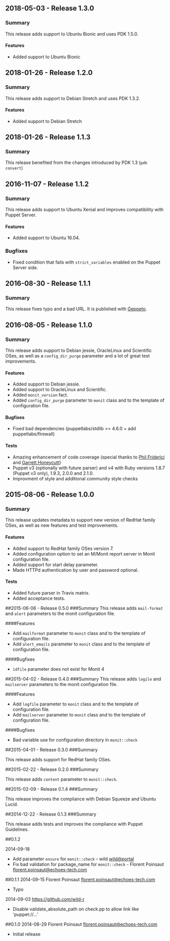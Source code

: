 ## 2018-05-03 - Release 1.3.0
### Summary

This release adds support to Ubuntu Bionic and uses PDK 1.5.0.

#### Features
- Added support to Ubuntu Bionic

## 2018-01-26 - Release 1.2.0
### Summary

This release adds support to Debian Stretch and uses PDK 1.3.2.

#### Features
- Added support to Debian Stretch

## 2018-01-26 - Release 1.1.3
### Summary

This release benefited from the changes introduced by PDK 1.3 (`pdk convert`)

## 2016-11-07 - Release 1.1.2
### Summary
This release adds support to Ubuntu Xenial and improves compatibility with Puppet Server.

#### Features
- Added support to Ubuntu 16.04.

### Bugfixes
- Fixed condition that fails with `strict_variables` enabled on the Puppet Server side.

## 2016-08-30 - Release 1.1.1
### Summary
This release fixes typo and a bad URL. It is published with [Geppeto](https://puppetlabs.github.io/geppetto/).

## 2016-08-05 - Release 1.1.0
### Summary
This release adds support to Debian jessie, OracleLinux and Scientific OSes, as well as a `config_dir_purge` parameter and a lot of great test improvements.

#### Features
- Added support to Debian jessie.
- Added support to OracleLinux and Scientific.
- Added `monit_version` fact.
- Added `config_dir_purge` parameter to `monit` class and to the template of configuration file.

#### Bugfixes
- Fixed bad dependencies (puppetlabs/stdlib >= 4.6.0 + add puppetlabs/firewall)

#### Tests
- Amazing enhancement of code coverage (special thanks to [Phil Friderici](https://github.com/Phil-Friderici) and [Garrett Honeycutt](https://github.com/ghoneycutt))
- Puppet v3 (optionally with future parser) and v4 with Ruby versions 1.8.7 (Puppet v3 only), 1.9.3, 2.0.0 and 2.1.0.
- Improvment of style and additional community style checks

## 2015-08-06 - Release 1.0.0
### Summary
This release updates metadata to support new version of RedHat family OSes, as well as new features and test improvements.

#### Features
- Added support to RedHat family OSes version 7.
- Added configuration option to set an M/Monit report server in Monit configuration file.
- Added support for start delay parameter.
- Made HTTPd authentication by user and password optional.

#### Tests
- Added future parser in Travis matrix.
- Added acceptance tests.

##2015-06-06 - Release 0.5.0
###Summary
This release adds `mail-format` and `alert` parameters to the monit configuration file.

####Features
- Add `mailformat` parameter to `monit` class and to the template of configuration file.
- Add `alert_emails` parameter to `monit` class and to the template of configuration file.

####Bugfixes
- `ìdfile` parameter does not exist for Monit 4

##2015-04-02 - Release 0.4.0
###Summary
This release adds `logile` and `mailserver` parameters to the monit configuration file.

####Features
- Add `logfile` parameter to `monit` class and to the template of configuration file.
- Add `mailserver` parameter to `monit` class and to the template of configuration file.

####Bugfixes
- Bad variable use for configuration directory in `monit::check`

##2015-04-01 - Release 0.3.0
###Summary

This release adds support for RedHat family OSes.

##2015-02-22 - Release 0.2.0
###Summary

This release adds `content` parameter to `monit::check`.

##2015-02-09 - Release 0.1.4
###Summary

This release improves the compliance with Debian Squeeze and Ubuntu Lucid.

##2014-12-22 - Release 0.1.3
###Summary

This release adds tests and improves the compliance with Puppet Guidelines.

##0.1.2

2014-09-18

* Add parameter `ensure` for `monit::check` - wild <wild@portal>
* Fix bad validation for package_name for `monit::check` - Florent Poinsaut <florent.poinsaut@echoes-tech.com>

##0.1.1
2014-09-15 Florent Poinsaut <florent.poinsaut@echoes-tech.com>
* Typo

2014-09-03 https://github.com/wild-r
* Disable validate_absolute_path on check.pp to allow link like 'puppet://...'

##0.1.0
2014-08-29 Florent Poinsaut <florent.poinsaut@echoes-tech.com>
* Initial release
